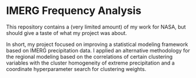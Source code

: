 # IMERG Frequency Analysis

This repository contains a (very limited amount) of my work for NASA, but should give a taste of what my project was about. 

In short, my project focused on improving a statistical modeling framework based on IMERG precipitation data. I applied an alternative methodology for the regional modeling based on the correlations of certain clustering variables with the cluster homogeneity of extreme precipitation and a coordinate hyperparameter search for clustering weights. 
